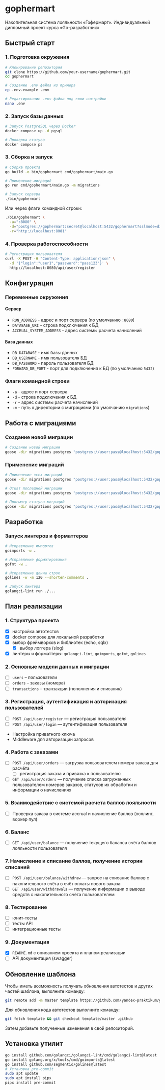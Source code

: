 # gophermart

Накопительная система лояльности «Гофермарт». Индивидуальный дипломный проект курса «Go-разработчик»

## Быстрый старт

### 1. Подготовка окружения

```bash
# Клонирование репозитория
git clone https://github.com/your-username/gophermart.git
cd gophermart

# Создание .env файла из примера
cp .env.example .env

# Редактирование .env файла под свои настройки
nano .env
```

### 2. Запуск базы данных

```bash
# Запуск PostgreSQL через Docker
docker compose up -d pgsql

# Проверка статуса
docker compose ps
```

### 3. Сборка и запуск

```bash
# Сборка проекта
go build -o bin/gophermart cmd/gophermart/main.go

# Применение миграций
go run cmd/gophermart/main.go -m migrations

# Запуск сервера
./bin/gophermart
```

Или через флаги командной строки:
```bash
./bin/gophermart \
  -a=":8080" \
  -d="postgres://gophermart:secret@localhost:5432/gophermart?sslmode=disable" \
  -r="http://localhost:8081"
```

### 4. Проверка работоспособности

```bash
# Регистрация пользователя
curl -X POST -H "Content-Type: application/json" \
  -d '{"login":"user1","password":"pass123"}' \
  http://localhost:8080/api/user/register
```

## Конфигурация

### Переменные окружения

#### Сервер
- `RUN_ADDRESS` - адрес и порт сервера (по умолчанию `:8080`)
- `DATABASE_URI` - строка подключения к БД
- `ACCRUAL_SYSTEM_ADDRESS` - адрес системы расчета начислений

#### База данных
- `DB_DATABASE` - имя базы данных
- `DB_USERNAME` - имя пользователя БД
- `DB_PASSWORD` - пароль пользователя БД
- `FORWARD_DB_PORT` - порт для подключения к БД (по умолчанию `5432`)

### Флаги командной строки

- `-a` - адрес и порт сервера
- `-d` - строка подключения к БД
- `-r` - адрес системы расчета начислений
- `-m` - путь к директории с миграциями (по умолчанию `migrations`)

## Работа с миграциями

### Создание новой миграции

```bash
# Создание новой миграции
goose -dir migrations postgres "postgres://user:pass@localhost:5432/gophermart?sslmode=disable" create add_users_table sql
```

### Применение миграций

```bash
# Применение всех миграций
goose -dir migrations postgres "postgres://user:pass@localhost:5432/gophermart?sslmode=disable" up

# Откат последней миграции
goose -dir migrations postgres "postgres://user:pass@localhost:5432/gophermart?sslmode=disable" down

# Просмотр статуса миграций
goose -dir migrations postgres "postgres://user:pass@localhost:5432/gophermart?sslmode=disable" status
```

## Разработка

### Запуск линтеров и форматтеров

```bash
# Исправление импортов
goimports -w .

# Исправление форматирования
gofmt -w .

# Исправление длины строк
golines -w -m 120 --shorten-comments .

# Запуск линтера
golangci-lint run ./...
```

## План реализации

### 1. Структура проекта

- [x] настройка автотестов
- [x] docker compose для локальной разработки
- [x] выбор фреймворков и библиотек (echo, sqlx)
  - [x] выбор логгера (slog)
- [x] линтеры и форматтеры: `golangci-lint`, `goimports`, `gofmt`, `golines`

### 2. Основные модели данных и миграции

- [ ] `users` – пользователи
- [ ] `orders` – заказы (номера)
- [ ] `transactions` – транзакции (пополнения и списания)

### 3. Регистрация, аутентификация и авторизация пользователей

- [ ] `POST /api/user/register` — регистрация пользователя
- [ ] `POST /api/user/login` — аутентификация пользователя
- Настройка приватного ключа
- Middleware для авторизации запросов

### 4. Работа с заказами

- [ ] `POST /api/user/orders` — загрузка пользователем номера заказа для расчёта 
  - [ ] регистрация заказа и привязка к пользователю
- [ ] `GET /api/user/orders` — получение списка загруженных пользователем номеров заказов, статусов их обработки и информации о начислениях

### 5. Взаимодействие с системой расчета баллов лояльности

- [ ] Проверка заказа в системе accrual и начисление баллов (поллинг, воркер пул)

### 6. Баланс

- [ ] `GET /api/user/balance` — получение текущего баланса счёта баллов лояльности пользователя

### 7. Начисление и списание баллов, получение истории списаний

- [ ] `POST /api/user/balance/withdraw` — запрос на списание баллов с накопительного счёта в счёт оплаты нового заказа
- [ ] `GET /api/user/withdrawals` — получение информации о выводе средств с накопительного счёта пользователем

### 8. Тестирование

- [ ] юнит-тесты
- [ ] тесты API
- [ ] интеграционные тесты

### 9. Документация

- [x] `README.md` с описанием проекта и планом реализации
- [ ] API документация (swagger)

## Обновление шаблона

Чтобы иметь возможность получать обновления автотестов и других частей шаблона, выполните команду:

```bash
git remote add -m master template https://github.com/yandex-praktikum/go-musthave-diploma-tpl.git
```

Для обновления кода автотестов выполните команду:

```bash
git fetch template && git checkout template/master .github
```

Затем добавьте полученные изменения в свой репозиторий.

## Установка утилит

```bash
go install github.com/golangci/golangci-lint/cmd/golangci-lint@latest
go install golang.org/x/tools/cmd/goimports@latest
go install github.com/segmentio/golines@latest
# Установка pre-commit
sudo apt update
sudo apt install pipx
pipx install pre-commit
```
